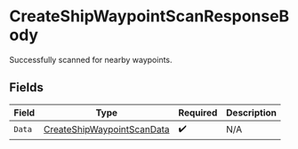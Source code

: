 # CreateShipWaypointScanResponseBody

Successfully scanned for nearby waypoints.


## Fields

| Field                                                                             | Type                                                                              | Required                                                                          | Description                                                                       |
| --------------------------------------------------------------------------------- | --------------------------------------------------------------------------------- | --------------------------------------------------------------------------------- | --------------------------------------------------------------------------------- |
| `Data`                                                                            | [CreateShipWaypointScanData](../../Models/Requests/CreateShipWaypointScanData.md) | :heavy_check_mark:                                                                | N/A                                                                               |